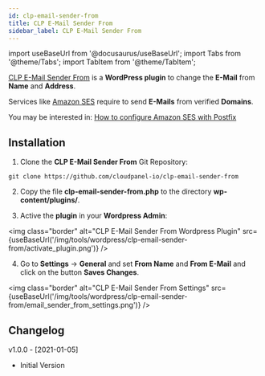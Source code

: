 ```yaml
---
id: clp-email-sender-from
title: CLP E-Mail Sender From
sidebar_label: CLP E-Mail Sender From
---
```


import useBaseUrl from '@docusaurus/useBaseUrl';
import Tabs from '@theme/Tabs';
import TabItem from '@theme/TabItem';

[CLP E-Mail Sender From](https://github.com/cloudpanel-io/clp-email-sender-from) is a **WordPress plugin** to change the **E-Mail** from **Name** and **Address**.

Services like [Amazon SES](https://aws.amazon.com/ses/) require to send **E-Mails** from verified **Domains**.

You may be interested in: [How to configure Amazon SES with Postfix](https://www.cloudpanel.io/tutorial/how-to-configure-amazon-ses-with-postfix/)

## Installation

1. Clone the **CLP E-Mail Sender From** Git Repository:

```
git clone https://github.com/cloudpanel-io/clp-email-sender-from
```

2. Copy the file **clp-email-sender-from.php** to the directory **wp-content/plugins/**.

3. Active the **plugin** in your **Wordpress Admin**:

<img class="border" alt="CLP E-Mail Sender From Wordpress Plugin" src={useBaseUrl('/img/tools/wordpress/clp-email-sender-from/activate_plugin.png')} />

4. Go to **Settings** -> **General** and set **From Name** and **From E-Mail** and click on the button **Saves Changes**.

<img class="border" alt="CLP E-Mail Sender From Settings" src={useBaseUrl('/img/tools/wordpress/clp-email-sender-from/email_sender_from_settings.png')} />

## Changelog

v1.0.0 - [2021-01-05]

- Initial Version